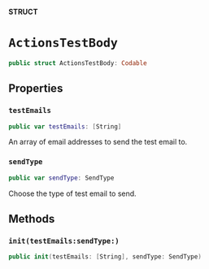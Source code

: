 **STRUCT**

# `ActionsTestBody`

```swift
public struct ActionsTestBody: Codable
```

## Properties
### `testEmails`

```swift
public var testEmails: [String]
```

An array of email addresses to send the test email to.

### `sendType`

```swift
public var sendType: SendType
```

Choose the type of test email to send.

## Methods
### `init(testEmails:sendType:)`

```swift
public init(testEmails: [String], sendType: SendType)
```
